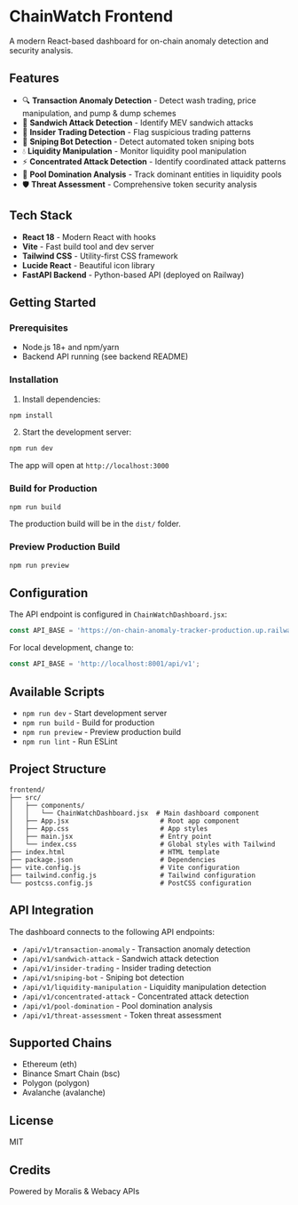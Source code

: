 # ChainWatch Frontend

A modern React-based dashboard for on-chain anomaly detection and security analysis.

## Features

- 🔍 **Transaction Anomaly Detection** - Detect wash trading, price manipulation, and pump & dump schemes
- 🥪 **Sandwich Attack Detection** - Identify MEV sandwich attacks
- 💼 **Insider Trading Detection** - Flag suspicious trading patterns
- 🤖 **Sniping Bot Detection** - Detect automated token sniping bots
- 💧 **Liquidity Manipulation** - Monitor liquidity pool manipulation
- ⚡ **Concentrated Attack Detection** - Identify coordinated attack patterns
- 🎯 **Pool Domination Analysis** - Track dominant entities in liquidity pools
- 🛡️ **Threat Assessment** - Comprehensive token security analysis

## Tech Stack

- **React 18** - Modern React with hooks
- **Vite** - Fast build tool and dev server
- **Tailwind CSS** - Utility-first CSS framework
- **Lucide React** - Beautiful icon library
- **FastAPI Backend** - Python-based API (deployed on Railway)

## Getting Started

### Prerequisites

- Node.js 18+ and npm/yarn
- Backend API running (see backend README)

### Installation

1. Install dependencies:
```bash
npm install
```

2. Start the development server:
```bash
npm run dev
```

The app will open at `http://localhost:3000`

### Build for Production

```bash
npm run build
```

The production build will be in the `dist/` folder.

### Preview Production Build

```bash
npm run preview
```

## Configuration

The API endpoint is configured in `ChainWatchDashboard.jsx`:

```javascript
const API_BASE = 'https://on-chain-anomaly-tracker-production.up.railway.app/api/v1';
```

For local development, change to:
```javascript
const API_BASE = 'http://localhost:8001/api/v1';
```

## Available Scripts

- `npm run dev` - Start development server
- `npm run build` - Build for production
- `npm run preview` - Preview production build
- `npm run lint` - Run ESLint

## Project Structure

```
frontend/
├── src/
│   ├── components/
│   │   └── ChainWatchDashboard.jsx  # Main dashboard component
│   ├── App.jsx                       # Root app component
│   ├── App.css                       # App styles
│   ├── main.jsx                      # Entry point
│   └── index.css                     # Global styles with Tailwind
├── index.html                        # HTML template
├── package.json                      # Dependencies
├── vite.config.js                    # Vite configuration
├── tailwind.config.js                # Tailwind configuration
└── postcss.config.js                 # PostCSS configuration
```

## API Integration

The dashboard connects to the following API endpoints:

- `/api/v1/transaction-anomaly` - Transaction anomaly detection
- `/api/v1/sandwich-attack` - Sandwich attack detection
- `/api/v1/insider-trading` - Insider trading detection
- `/api/v1/sniping-bot` - Sniping bot detection
- `/api/v1/liquidity-manipulation` - Liquidity manipulation detection
- `/api/v1/concentrated-attack` - Concentrated attack detection
- `/api/v1/pool-domination` - Pool domination analysis
- `/api/v1/threat-assessment` - Token threat assessment

## Supported Chains

- Ethereum (eth)
- Binance Smart Chain (bsc)
- Polygon (polygon)
- Avalanche (avalanche)

## License

MIT

## Credits

Powered by Moralis & Webacy APIs
